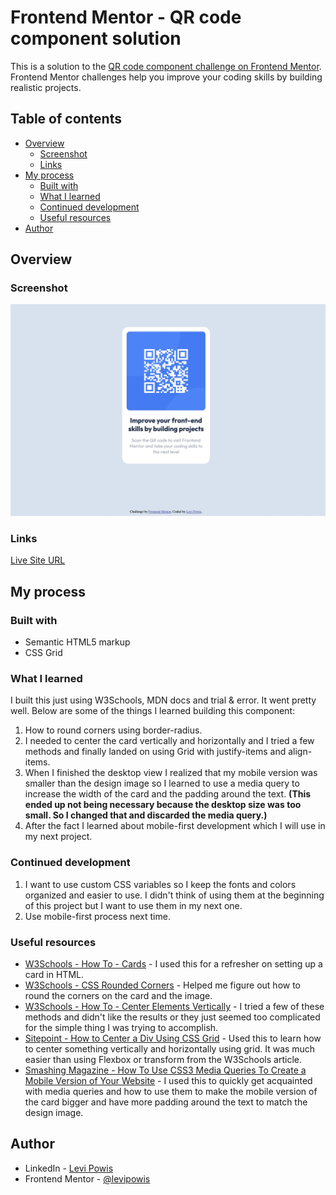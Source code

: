 # Frontend Mentor - QR code component solution

This is a solution to the [QR code component challenge on Frontend Mentor](https://www.frontendmentor.io/challenges/qr-code-component-iux_sIO_H). Frontend Mentor challenges help you improve your coding skills by building realistic projects.

## Table of contents

- [Overview](#overview)
  - [Screenshot](#screenshot)
  - [Links](#links)
- [My process](#my-process)
  - [Built with](#built-with)
  - [What I learned](#what-i-learned)
  - [Continued development](#continued-development)
  - [Useful resources](#useful-resources)
- [Author](#author)

## Overview

### Screenshot

![](./screenshot.jpg)

### Links

[Live Site URL](https://levipowis.github.io/qr-code-component/)

## My process

### Built with

- Semantic HTML5 markup
- CSS Grid

### What I learned

I built this just using W3Schools, MDN docs and trial & error. It went pretty well. Below are some of the things I learned building this component:

1. How to round corners using border-radius.
2. I needed to center the card vertically and horizontally and I tried a few methods and finally landed on using Grid with justify-items and align-items.
3. When I finished the desktop view I realized that my mobile version was smaller than the design image so I learned to use a media query to increase the width of the card and the padding around the text. **(This ended up not being necessary because the desktop size was too small. So I changed that and discarded the media query.)**
4. After the fact I learned about mobile-first development which I will use in my next project.

### Continued development

1. I want to use custom CSS variables so I keep the fonts and colors organized and easier to use. I didn't think of using them at the beginning of this project but I want to use them in my next one.
2. Use mobile-first process next time.

### Useful resources

- [W3Schools - How To - Cards](https://www.w3schools.com/howto/howto_css_cards.asp) - I used this for a refresher on setting up a card in HTML.
- [W3Schools - CSS Rounded Corners](https://www.w3schools.com/css/css3_borders.asp) - Helped me figure out how to round the corners on the card and the image.
- [W3Schools - How To - Center Elements Vertically](https://www.w3schools.com/howto/howto_css_center-vertical.asp) - I tried a few of these methods and didn't like the results or they just seemed too complicated for the simple thing I was trying to accomplish.
- [Sitepoint - How to Center a Div Using CSS Grid](https://www.sitepoint.com/css-grid-center-element/) - Used this to learn how to center something vertically and horizontally using grid. It was much easier than using Flexbox or transform from the W3Schools article.
- [Smashing Magazine - How To Use CSS3 Media Queries To Create a Mobile Version of Your Website](https://www.smashingmagazine.com/2010/07/how-to-use-css3-media-queries-to-create-a-mobile-version-of-your-website/) - I used this to quickly get acquainted with media queries and how to use them to make the mobile version of the card bigger and have more padding around the text to match the design image.

## Author

- LinkedIn - [Levi Powis](https://www.linkedin.com/in/levi-powis/)
- Frontend Mentor - [@levipowis](https://www.frontendmentor.io/profile/levipowis)
